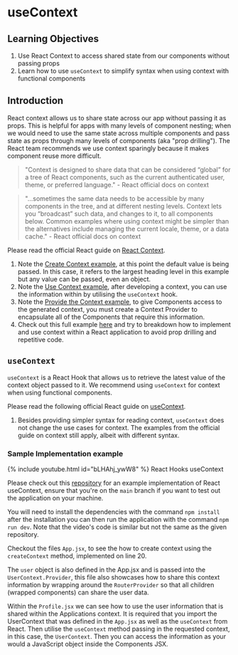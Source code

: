 # useContext

## Learning Objectives

1. Use React Context to access shared state from our components without passing props
2. Learn how to use `useContext` to simplify syntax when using context with functional components

## Introduction

React context allows us to share state across our app without passing it as props. This is helpful for apps with many levels of component nesting; when we would need to use the same state across multiple components and pass state as props through many levels of components (aka "prop drilling"). The React team recommends we use context sparingly because it makes component reuse more difficult.

> "Context is designed to share data that can be considered “global” for a tree of React components, such as the current authenticated user, theme, or preferred language." - React official docs on context

> "...sometimes the same data needs to be accessible by many components in the tree, and at different nesting levels. Context lets you “broadcast” such data, and changes to it, to all components below. Common examples where using context might be simpler than the alternatives include managing the current locale, theme, or a data cache." - React official docs on context

Please read the official React guide on <a href="https://react.dev/learn/passing-data-deeply-with-context" target="_blank">React Context</a>.

1. Note the <a href="https://react.dev/learn/passing-data-deeply-with-context" target="_blank">Create Context example</a>, at this point the default value is being passed. In this case, it refers to the largest heading level in this example but any value can be passed, even an object.
2. Note the <a href="https://react.dev/learn/passing-data-deeply-with-context" target="_blank">Use Context example</a>, after developing a context, you can use the information within by utilising the `useContext` hook.
3. Note the <a href="https://react.dev/learn/passing-data-deeply-with-context#step-3-provide-the-context" target="_blank">Provide the Context example</a>, to give Components access to the generated context, you must create a Context Provider to encapsulate all of the Components that require this information.
4. Check out this full example <a href="https://react.dev/learn/passing-data-deeply-with-context#context-passes-through-intermediate-components" target="_blank">here</a> and try to breakdown how to implement and use context within a React application to avoid prop drilling and repetitive code.

## `useContext`

`useContext` is a React Hook that allows us to retrieve the latest value of the context object passed to it. We recommend using `useContext` for context when using functional components.

Please read the following official React guide on <a href="https://react.dev/reference/react/useContext" target="_blank">useContext</a>.

1. Besides providing simpler syntax for reading context, `useContext` does not change the use cases for context. The examples from the official guide on context still apply, albeit with different syntax.

### Sample Implementation example

{% include youtube.html id="bLHAhj_ywW8" %}
React Hooks useContext

Please check out this <a href="https://github.com/SkillsUnion/react-context" target="_blank">repository</a> for an example implementation of React useContext, ensure that you're on the `main` branch if you want to test out the application on your machine.

You will need to install the dependencies with the command `npm install` after the installation you can then run the application with the command `npm run dev`. Note that the video's code is similar but not the same as the given repository.

Checkout the files `App.jsx`, to see the how to create context using the `createContext` method, implemented on line 20. 

The `user` object is also defined in the App.jsx and is passed into the `UserContext.Provider`, this file also showcases how to share this context information by wrapping around the `RouterProvider` so that all children (wrapped components) can share the user data.

Within the `Profile.jsx` we can see how to use the user information that is shared within the Applications context. It is required that you import the UserContext that was defined in the `App.jsx` as well as the `useContext` from React. Then utilise the `useContext` method passing in the requested context, in this case, the `UserContext`. Then you can access the information as your would a JavaScript object inside the Components JSX.
